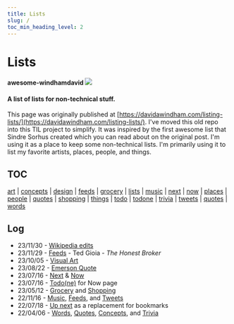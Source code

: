 ```yaml
---
title: Lists
slug: /
toc_min_heading_level: 2
---
```


# Lists

#### awesome-windhamdavid [![](https://cdn.rawgit.com/sindresorhus/awesome/d7305f38d29fed78fa85652e3a63e154dd8e8829/media/badge.svg)](https://github.com/sindresorhus/awesome) 

#### A list of lists for non-technical stuff. 

This page was originally published at [https://davidawindham.com/listing-lists/](https://davidawindham.com/listing-lists/). I've moved this old repo into this TIL project to simplify. It was inspired by the first awesome list that Sindre Sorhus created which you can read about on the original post. I'm using it as a place to keep some non-technical lists. I'm primarily using it to list my favorite artists, places, people, and things.

## TOC 

[art](art/art.md)
| [concepts](concepts.md)
| [design](design.md)
| [feeds](feeds.md)
| [grocery](grocery.md)
| [lists](lists.md)
| [music](art/music/music.md)
| [next](next.md)
| [now](now/now.md)
| [places](places/places.md)
| [people](people.md)
| [quotes](quotes.md)
| [shopping](shopping.md)
| [things](things.md)
| [todo](todo)
| [todone](todone)
| [trivia](trivia.md)
| [tweets](tweets.md)
| [quotes](quotes)
| [words](words)

## Log

- 23/11/30 - [Wikipedia edits](wikipedia)
- 23/11/29 - [Feeds](feeds) - Ted Gioia - _The Honest Broker_
- 23/10/05 - [Visual Art](art/visual) 
- 23/08/22 - [Emerson Quote](quotes) 
- 23/07/16 - [Next](next) & [Now](now/now.md)
- 23/07/16 - [Todo(ne)](todone) for Now page
- 23/05/12 - [Grocery](grocery) and [Shopping](shopping)
- 22/11/16 - [Music](art/music#playlists), [Feeds](feeds), and [Tweets](tweets)
- 22/07/18 - [Up next](next) as a replacement for bookmarks
- 22/04/06 - [Words](words), [Quotes](quotes), [Concepts](concepts), and [Trivia](trivia)